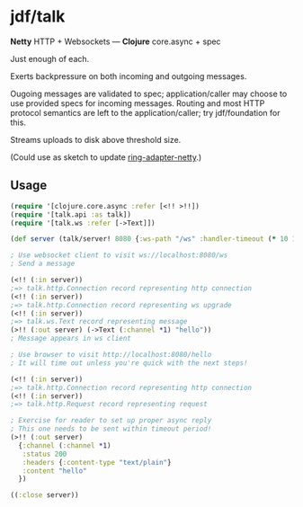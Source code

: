 # jdf/talk

**Netty** HTTP + Websockets &mdash; **Clojure** core.async + spec

Just enough of each.

Exerts backpressure on both incoming and outgoing messages.

Ougoing messages are validated to spec; application/caller may choose to use provided specs for incoming messages. Routing and most HTTP protocol semantics are left to the application/caller; try jdf/foundation for this.

Streams uploads to disk above threshold size.

(Could use as sketch to update [ring-adapter-netty](https://github.com/shenfeng/async-ring-adapter/blob/master/src/ring/adapter/netty.clj).)

## Usage

```clojure
(require '[clojure.core.async :refer [<!! >!!])
(require '[talk.api :as talk])
(require '[talk.ws :refer [->Text]])

(def server (talk/server! 8080 {:ws-path "/ws" :handler-timeout (* 10 1000)}))

; Use websocket client to visit ws://localhost:8080/ws
; Send a message

(<!! (:in server))
;=> talk.http.Connection record representing http connection
(<!! (:in server))
;=> talk.http.Connection record representing ws upgrade
(<!! (:in server))
;=> talk.ws.Text record representing message
(>!! (:out server) (->Text (:channel *1) "hello"))
; Message appears in ws client

; Use browser to visit http://localhost:8080/hello
; It will time out unless you're quick with the next steps!

(<!! (:in server))
;=> talk.http.Connection record representing http connection
(<!! (:in server))
;=> talk.http.Request record representing request

; Exercise for reader to set up proper async reply
; This one needs to be sent within timeout period!
(>!! (:out server)
  {:channel (:channel *1)
   :status 200
   :headers {:content-type "text/plain"}
   :content "hello"
  })

((:close server))
```